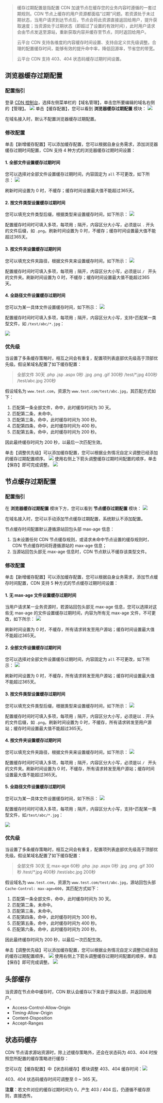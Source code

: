 > 缓存过期配置是指配置 CDN 加速节点在缓存您的业务内容时遵循的一套过期规则。CDN 节点上缓存的用户资源都面临“过期”问题。若资源处于未过期状态，当用户请求到达节点后，节点会将此资源直接返回给用户，提升获取速度；当资源处于过期状态（即超过了设置的有效时间），此时用户请求会由节点发送至源站，重新获取内容并缓存至节点，同时返回给用户。
>
> 云平台 CDN 支持各维度的内容缓存时间设置、支持自定义优先级调整。合理的配置缓存时间，能够有效的提升命中率，降低回源率，节省您的带宽。
>
> 云平台 CDN 支持 403、404 状态码缓存过期时间设置。

## 浏览器缓存过期配置

### 配置指引

登录 [CDN 控制台](http://console.tce.fsphere.cn/cdn)，选择左侧菜单栏的【域名管理】，单击您所要编辑的域名右侧的【管理】。
![](http://imgcache.tce.fsphere.cn/image/mc.qcloudimg.com/static/img/1f2cb594cd614b62b589cb20a20ed362/basic-config-1.png)
单击【缓存配置】，您可以看到 **浏览器缓存过期配置** 模块：
![](http://imgcache.tce.fsphere.cn/image/mc.qcloudimg.com/static/img/eed4e69db72f0ba47ccf0aa7a7d0d642/cdn-cache_expire1.png)

在域名接入时，默认不配置浏览器缓存过期配置。

### 修改配置

单击【新增缓存配置】可以添加缓存配置，您可以根据自身业务需求，添加浏览器缓存过期时间配置，CDN 支持 4 种方式的浏览器缓存过期时间设置：

#### 1. 全部文件设置缓存过期时间

您可以选择对全部文件设置缓存过期时间，内容固定为 ```all``` 不可更改，如下所示：
![](http://imgcache.tce.fsphere.cn/image/mc.qcloudimg.com/static/img/22e8c4b1421828179a0a0816d0a2dc45/cdn-cache_expire2.png)

刷新时间设置为 0 时，不缓存；缓存时间设置最大值不能超过365天。

#### 2. 按文件类型设置缓存过期时间

您可以填充文件类型后缀，根据类型来设置缓存时间，如下所示：
![](http://imgcache.tce.fsphere.cn/image/mc.qcloudimg.com/static/img/553360833dec8c10a13da68ecabc68b1/cdn-cache_expire3.png)

配置缓存时间时可填入多项，每项用 ```;``` 隔开，内容区分大小写，必须是以 ```.``` 开头的文件后缀，如 ```.png```。刷新时间设置为 0 时，不缓存；缓存时间设置最大值不能超过365天。

#### 3. 按文件夹设置缓存过期时间
您可以填充文件夹路径，根据文件夹来设置缓存时间，如下所示：
![](http://imgcache.tce.fsphere.cn/image/mc.qcloudimg.com/static/img/4ef8f511608903342627e5eef4e19377/cdn-cache_expire4.png)

配置缓存时间时可填入多项，每项用 ```;``` 隔开，内容区分大小写，必须是以 ```/ ``` 开头的文件夹。刷新时间设置为 0 时，不缓存；缓存时间设置最大值不能超过365天。

#### 4. 全路径文件设置缓存过期时间
您可以为某一具体文件设置缓存时间，如下所示：
![](http://imgcache.tce.fsphere.cn/image/mc.qcloudimg.com/static/img/620042d873f3aadbad1ab3783cdded30/cdn-cache_expire5.png)

配置缓存时间时可填入多项，每项用 ```;``` 隔开，内容区分大小写，支持```*```匹配某一类型文件，如 ```/test/abc/*.jpg```：

![](http://imgcache.tce.fsphere.cn/image/mc.qcloudimg.com/static/img/d8939a1240eb383ff4c76e66af5b4393/cdn-cache_expire7.png)

### 优先级
当设置了多条缓存策略时，相互之间会有重复，配置项列表底部优先级高于顶部优先级。假设某域名配置了如下缓存配置：
> 全部文件 30天
> .php .jsp .aspx 0秒
> .jpg .png .gif 300秒
> /test/*.jpg 400秒
> /test/abc.jpg 200秒

假设域名为 ```www.test.com```，资源为 ```www.test.com/test/abc.jpg```，其匹配方式如下：
1. 匹配第一条全部文件，命中，此时缓存时间为 30 天。
2. 匹配第二条，未命中。
3. 匹配第三条，命中，此时缓存时间为 300 秒。
4. 匹配第四条，命中，此时缓存时间为 400 秒。
5. 匹配第五条，命中，此时缓存时间为 200 秒。

因此最终缓存时间为 200 秒，以最后一次匹配生效。

单击【调整优先级】可以添加缓存配置，您可以根据业务情况自定义调整已经添加的缓存过期配置顺序。
![](http://imgcache.tce.fsphere.cn/image/mc.qcloudimg.com/static/img/cbc64d676945bcb856ef4c901b90290f/cdn-cache_expire8.png)
使用右侧上下箭头调整缓存过期时间配置的顺序，单击【保存】即可完成调整。
![](http://imgcache.tce.fsphere.cn/image/mc.qcloudimg.com/static/img/9b06730fd2a9e8225e881f3ea05f703d/cdn-cache_expire9.png)
## 节点缓存过期配置

### 配置指引

在 **浏览器缓存过期配置** 模块下方，您可以看到 **节点缓存过期配置** 模块：
![](http://imgcache.tce.fsphere.cn/image/mc.qcloudimg.com/static/img/21365d6a1052873b9033abd4dc781ac3/cdn-cache_expire6.png)

在域名接入时，您可以手动添加节点缓存过期配置，系统默认不添加配置。

节点缓存时间配置默认遵循源站回包头部 max-age 信息：

1. 当未设置任何 CDN 节点缓存规则，或请求未命中节点设置的缓存规则时，CDN 节点缓存时间将遵循源站的 max-age 信息；
2. 当源站回包头部无 max-age 信息时，CDN 节点默认不缓存该类型文件。

### 修改配置

单击【新增缓存配置】可以添加缓存配置，您可以根据自身业务需求，添加节点缓存时间配置，CDN 支持 5 种方式的节点缓存过期时间设置：

#### 1. 无 max-age 文件设置缓存过期时间

当用户请求某一业务资源时，若源站回包头部无 max-age 信息，您可以选择对这些无 max-age 的文件设置缓存过期时间，内容为所有无 max-age 文件，不可更改，如下所示：
![](http://imgcache.tce.fsphere.cn/image/mc.qcloudimg.com/static/img/72e18546c39fd660fef03e6e98af9330/cdn-cache_expire10.png)

刷新时间设置为 0 时，不缓存，所有请求转发至用户源站；缓存时间设置最大值不能超过365天。	

#### 2. 全部文件设置缓存过期时间

您可以选择对全部文件设置缓存过期时间，内容固定为 ```all``` 不可更改，如下所示：
![](http://imgcache.tce.fsphere.cn/image/mc.qcloudimg.com/static/img/155e21bb3504cb766c3d8f89c1feb7b4/cdn-cache_expire11.png)

刷新时间设置为 0 时，不缓存，所有请求转发至用户源站；缓存时间设置最大值不能超过365天。

#### 3. 按文件类型设置缓存过期时间

您可以填充文件类型后缀，根据类型来设置缓存时间，如下所示：
![](http://imgcache.tce.fsphere.cn/image/mc.qcloudimg.com/static/img/9ec473d3f3c23dcbfc27f823fb47c2f4/cdn-cache_expire12.png)

配置缓存时间时可填入多项，每项用 ```;``` 隔开，内容区分大小写，必须是以 ```.``` 开头的文件后缀，如 ```.png```。刷新时间设置为 0 时，不缓存，所有请求转发至用户源站；缓存时间设置最大值不能超过365天。

#### 4. 按文件夹设置缓存过期时间

您可以填充文件夹路径，根据文件夹来设置缓存时间，如下所示：
![](http://imgcache.tce.fsphere.cn/image/mc.qcloudimg.com/static/img/cb389dd8be43ecd68030962e29938eb8/cdn-cache_expire13.png)

配置缓存时间时可填入多项，每项用 ```;``` 隔开，内容区分大小写，必须是以 ```/ ``` 开头的文件夹。刷新时间设置为 0 时，不缓存，所有请求转发至用户源站；缓存时间设置最大值不能超过365天。

#### 5. 全路径文件设置缓存过期时间

您可以为某一具体文件设置缓存时间，如下所示：
![](http://imgcache.tce.fsphere.cn/image/mc.qcloudimg.com/static/img/85bff8396cc10bad3516cc2bd57d6309/cdn-cache_expire14.png)

配置缓存时间时可填入多项，每项用 ```;``` 隔开，内容区分大小写，支持```*```匹配某一类型文件，如```/test/abc/*.jpg```：

![](http://imgcache.tce.fsphere.cn/image/mc.qcloudimg.com/static/img/acb6a3b4965e8fc6391c441800dc83e2/cdn-cache_expire15.png)

### 优先级

当设置了多条缓存策略时，相互之间会有重复，配置项列表底部优先级高于顶部优先级。假设某域名配置了如下缓存配置：

> 全部文件 30天
> 无 max-age 60秒
> .php .jsp .aspx 0秒
> .jpg .png .gif 300秒
> /test/*.jpg 400秒
> /test/abc.jpg 200秒

假设域名为 ```www.test.com```，资源为 ```www.test.com/test/abc.jpg```，源站回包头部 ```Cache-Control: max-age=600```，其匹配方式如下：

1. 匹配第一条全部文件，命中，此时缓存时间为 30 天。
2. 匹配第二条，未命中。
3. 匹配第三条，未命中。
4. 匹配第四条，命中，此时缓存时间为 300 秒。
5. 匹配第五条，命中，此时缓存时间为 400 秒。
6. 匹配第六条，命中，此时缓存时间为 200 秒。

因此最终缓存时间为 200 秒，以最后一次匹配生效。

单击【调整优先级】可以添加缓存配置，您可以根据业务情况自定义调整已经添加的缓存过期配置顺序。
![](http://imgcache.tce.fsphere.cn/image/mc.qcloudimg.com/static/img/7329f840e0ccb61a530de611e9b1be8a/cdn-cache_expire16.png)
使用右侧上下箭头调整缓存过期时间配置的顺序，单击【保存】即可完成调整。
![](http://imgcache.tce.fsphere.cn/image/mc.qcloudimg.com/static/img/be321fca24c9914af495ebe40556d482/cdn-cache_expire17.png)

## 头部缓存

当资源在节点命中缓存时，CDN 默认会缓存以下来自于源站头部，并返回给用户。

+ Access-Control-Allow-Origin
+ Timing-Allow-Origin
+ Content-Disposition
+ Accept-Ranges 



## 状态码缓存

CDN 节点请求源站资源时，除上述缓存策略外，还会在状态码为 403、404 时按照您所配置的缓存策略进行缓存：

您可以在【缓存配置】中【状态码缓存】模块调整 403、404 缓存时间：![](http://imgcache.tce.fsphere.cn/image/mc.qcloudimg.com/static/img/ca07053b456894bbf2e73dc493301432/cdn-cache_expire18.png)

403、404 状态码缓存时间可调整至 0 ~ 365 天。

**注意**：若文件对应的缓存过期时间为 0，产生 403 / 404 后，仍遵循不缓存原则，直接透传。